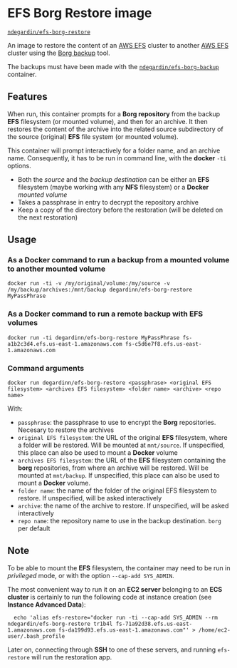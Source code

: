 # EFS Borg Restore image

[`ndegardin/efs-borg-restore`](https://hub.docker.com/r/ndegardin/efs-borg-restore/)

An image to restore the content of an [AWS EFS](https://aws.amazon.com/efs/) cluster to another [AWS EFS](https://aws.amazon.com/efs/) cluster using the [Borg backup](https://borgbackup.readthedocs.io/) tool.

The backups must have been made with the [`ndegardin/efs-borg-backup`](https://hub.docker.com/r/ndegardin/efs-borg-backup/) container.  

## Features

When run, this container prompts for a **Borg repository** from the backup **EFS** filesystem (or mounted volume), and then for an archive. It then restores the content of the archive into the related source subdirectory of the source (original) **EFS** file system (or mounted volume).

This container will prompt interactively for a folder name, and an archive name. Consequently, it has to be run in command line, with the **docker** `-ti` options.

- Both the *source* and the *backup destination* can be either an **EFS** filesystem (maybe working with any **NFS** filesystem) or a **Docker** *mounted volume*
- Takes a passphrase in entry to decrypt the repository archive
- Keep a copy of the directory before the restoration (will be deleted on the next restoration)

## Usage

### As a **Docker** command to run a backup from a mounted volume to another mounted volume

    docker run -ti -v /my/original/volume:/my/source -v /my/backup/archives:/mnt/backup degardinn/efs-borg-restore MyPassPhrase

### As a **Docker** command to run a remote backup with EFS volumes

    docker run -ti degardinn/efs-borg-restore MyPassPhrase fs-a1b2c3d4.efs.us-east-1.amazonaws.com fs-c5d6e7f8.efs.us-east-1.amazonaws.com

### Command arguments

    docker run degardinn/efs-borg-restore <passphrase> <original EFS filesystem> <archives EFS filesystem> <folder name> <archive> <repo name>

With:
 - `passphrase`: the passphrase to use to encrypt the **Borg** repositories. Necesary to restore the archives
 - `original EFS filesystem`: the URL of the original **EFS** filesystem, where a folder will be restored. Will be mounted at `mnt/source`. If unspecified, this place can also be used to mount a **Docker** volume
 - `archives EFS filesystem`: the URL of the **EFS** filesystem containing the **borg** repositories, from where an archive will be restored. Will be mounted at `mnt/backup`. If unspecified, this place can also be used to mount a **Docker** volume.
 - `folder name`: the name of the folder of the original EFS filesystem to restore. If unspecified, will be asked interactively
 - `archive`: the name of the archive to restore. If unspecified, will be asked interactively
 - `repo name`: the repository name to use in the backup destination. `borg` per default

 ## Note

 To be able to mount the **EFS** filesystem, the container may need to be run in *privileged* mode, or with the option `--cap-add SYS_ADMIN`.
 
 The most convenient way to run it on an **EC2 server** belonging to an **ECS cluster** is certainly to run the following code at instance creation (see **Instance Advanced Data**):

      echo 'alias efs-restore="docker run -ti --cap-add SYS_ADMIN --rm ndegardin/efs-borg-restore tr1b4l fs-71a92d38.efs.us-east-1.amazonaws.com fs-da199d93.efs.us-east-1.amazonaws.com"' > /home/ec2-user/.bash_profile 

Later on, connecting through **SSH** to one of these servers, and running `efs-restore` will run the restoration app.